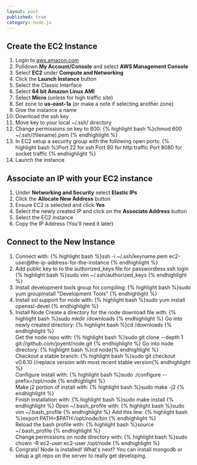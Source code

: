 ```yaml
---
layout: post
published: true
category: node.js
---
```


## Create the EC2 Instance

1. Login to [aws.amazon.com](http://aws.amazon.com/)
2. Pulldown **My Account/Console** and select **AWS Management Console**
3. Select **EC2** under **Compute and Networking**
4. Click the **Launch Instance** button
5. Select the Classic Interface
6. Select **64 bit Amazon Linux AMI**
7. Select **Micro** (unless for high traffic site)
8. Set zone to **us-east-1a** (or make a note if selecting another zone)
9. Give the instance a name
10. Download the ssh key
11. Move key to your local ~/.ssh/ directory
12. Change permissions on key to 600: 
	{% highlight bash %}chmod 600 ~/.ssh/(filename).pem
    {% endhighlight %}
13. In EC2 setup a security group with the following open ports:
	{% highlight bash %}Port 22 for ssh
    Port 80 for http traffic
    Port 8080 for socket traffic
    {% endhighlight %}
14. Launch the instance

## Associate an IP with your EC2 instance

1. Under **Networking and Security** select **Elastic IPs**
2. Click the **Allocate New Address** button
3. Ensure EC2 is selected and click **Yes**
4. Select the newly created IP and click on the **Associate Address** button
5. Select the EC2 instance
6. Copy the IP Address (You'll need it later)

## Connect to the New Instance

1. Connect with:
    {% highlight bash %}ssh -i ~/.ssh/keyname.pem ec2-user@the-ip-address-for-the-instance
    {% endhighlight %}
2. Add public key to to the authorized_keys file for passwordless ssh login 
    {% highlight bash %}sudo vim ~/.ssh/authorized_keys
    {% endhighlight %}    
3. Install development tools group for compiling:
	{% highlight bash %}sudo yum groupinstall "Development Tools"
    {% endhighlight %} 
4. Install ssl support for node with: 
	{% highlight bash %}sudo yum install openssl-devel
    {% endhighlight %} 
5. Install Node
	Create a directory for the node download file with: 
	{% highlight bash %}sudo mkdir /downloads
    {% endhighlight %} 
    Go into newly created directory:
	{% highlight bash %}cd /downloads
    {% endhighlight %}  
    Get the node repo with:
	{% highlight bash %}sudo git clone --depth 1 git://github.com/joyent/node.git
	{% endhighlight %}
    Go into node directory:
	{% highlight bash %}cd node{% endhighlight %}    
    Checkout a stable branch:
	{% highlight bash %}sudo git checkout v0.6.10 //replace version with most recent stable version{% endhighlight %}          
    Configure install with: 
    {% highlight bash %}sudo ./configure --prefix=/opt/node
    {% endhighlight %}      
    Make j2 portion of install with:
    {% highlight bash %}sudo make -j2
	{% endhighlight %}  
    Finish installation with:
    {% highlight bash %}sudo make install
	{% endhighlight %}
    Open ~/.bash_profile with: 
    {% highlight bash %}sudo vim ~/.bash_profile
	{% endhighlight %}
    Add this line: 
    {% highlight bash %}export PATH=$PATH:/opt/node/bin
	{% endhighlight %}    
    Reload the bash profile with:
    {% highlight bash %}source ~/.bash_profile
	{% endhighlight %}    
    Change permissions on node directory with: 
    {% highlight bash %}sudo chown -R ec2-user:ec2-user /opt/node
	{% endhighlight %}   
6. Congrats!  Node is installed!  What's next?  You can install mongodb or setup a git repo on the server to really get developing.